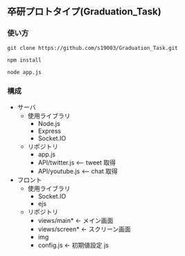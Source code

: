 ## 卒研プロトタイプ(Graduation_Task)

### 使い方

```
git clone https://github.com/s19003/Graduation_Task.git
```

```
npm install
```

```
node app.js
```

### 構成

- サーバ
  - 使用ライブラリ
    - Node.js
    - Express
    - Socket.IO
  - リポジトリ
    - app.js
    - API/twitter.js <-- tweet 取得
    - API/youtube.js <-- chat 取得
- フロント
  - 使用ライブラリ
    - Socket.IO
    - ejs
  - リポジトリ
    - views/main\* <- メイン画面
    - views/screen\* <- スクリーン画面
    - img
    - config.js <- 初期値設定 js
